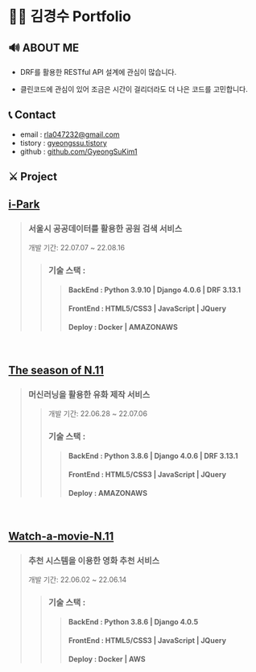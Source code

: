 # 🙍‍♂️ 김경수 Portfolio

## 🔊 ABOUT ME
- DRF를 활용한 RESTful API 설계에 관심이 많습니다.

- 클린코드에 관심이 있어 조금은 시간이 걸리더라도 더 나은 코드를 고민합니다.

## 📞 Contact
- email : <a href="mailto:rla047232@gmail.com">rla047232@gmail.com</a>
- tistory : [gyeongssu.tistory](https://gyeongssu.tistory.com)
- github : [github.com/GyeongSuKim1](https://github.com/GyeongSuKim1)

## ⚔ Project
## [i-Park](https://github.com/GyeongSuKim1/iPark_django_backend)
> ### 서울시 공공데이터를 활용한 공원 검색 서비스 
> 개발 기간: 22.07.07 ~ 22.08.16
>> ### 기술 스택 :
>>> #### BackEnd : Python 3.9.10 | Django 4.0.6 | DRF 3.13.1 
>>>
>>> #### FrontEnd : HTML5/CSS3 | JavaScript | JQuery
>>>
>>> #### Deploy : Docker | AMAZONAWS

<br>

## [The season of N.11](https://github.com/GyeongSuKim1/The-season-of-N.11_backend)
> ### 머신러닝을 활용한 유화 제작 서비스
>> 개발 기간: 22.06.28 ~ 22.07.06
>> ### 기술 스택 :
>>> #### BackEnd : Python 3.8.6 | Django 4.0.6 | DRF 3.13.1 
>>>
>>> #### FrontEnd : HTML5/CSS3 | JavaScript | JQuery
>>>
>>> #### Deploy : AMAZONAWS

<br>

## [Watch-a-movie-N.11](https://github.com/GyeongSuKim1/Watch-a-movie-N.11-Django)
> ### 추천 시스템을 이용한 영화 추천 서비스
> 개발 기간: 22.06.02 ~ 22.06.14
>> ### 기술 스택 :
>>> #### BackEnd : Python 3.8.6 | Django 4.0.5 
>>>
>>> #### FrontEnd : HTML5/CSS3 | JavaScript | JQuery
>>>
>>> #### Deploy : Docker | AWS
